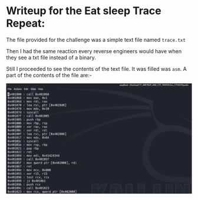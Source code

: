 # Writeup for the Eat sleep Trace Repeat:
The file provided for the challenge was a simple text file named `trace.txt` 

Then I had the same reaction every reverse engineers would have when they see a txt file instead of a binary.

Still I proceeded to see the contents of the text file.
It was filled was `asm`.
A part of the contents of the file are:-

![alt_text](https://github.com/team-ssod/Reverse-Engineering-Writeups/blob/main/Zh3ro-ctf-v2/Eat%20Sleep%20Trace%20Repeat/images/estr1.png)
